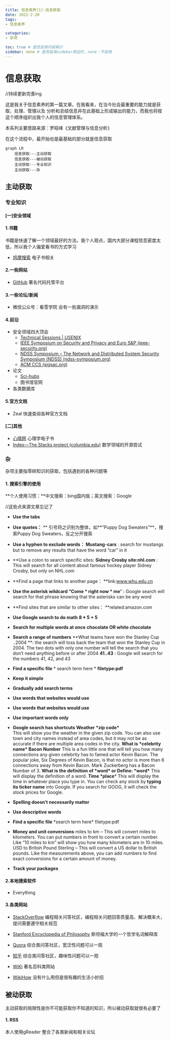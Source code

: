 ```yaml
---
title: 信息素养[1]-信息获取
date: 2022-2-20
tags: 
- 信息素养

categories:
- 杂项

toc: true # 是否启用内容索引
sidebar: none # 是否启用sidebar侧边栏，none：不启用
---
```






# 信息获取

//持续更新完善ing

这是我关于信息素养的第一篇文章。在我看来，在当今社会最重要的能力就是获取、处理、管理以及
分析和总结信息并在此基础上形成输出的能力，而我也将按这个顺序组织出我个人的信息管理体系。



本系列主要思路来源：罗昭峰《文献管理与信息分析》



在这个流程中，最开始也是最基础的部分就是信息获取

```mermaid
graph LR
	信息获取---主动获取
    信息获取---被动获取
    主动获取---专业知识
    主动获取---杂
```

## 主动获取

### 专业知识

#### [一]安全领域

#### 1.书籍

书籍是快速了解一个领域最好的方法。我个人观点，国内大部分课程信息密度太低，所以我个人偏爱看书的方式学习

- [鸠摩搜索](https://www.jiumodiary.com/)
  电子书相关

#### 2.一些网站

- [GitHub](https://github.com/)
  著名代码托管平台

#### 3.一些论坛/新闻

- 微信公众号：看雪学院
  会有一些漏洞的演示

#### 4.前沿

- 安全领域四大顶会
  - [Technical Sessions | USENIX](https://www.usenix.org/conference/usenixsecurity14/technical-sessions)
  - [IEEE Symposium on Security and Privacy and Euro S&P (ieee-security.org)](http://www.ieee-security.org/TC/SP-Index.html)
  - [NDSS Symposium – The Network and Distributed System Security Symposium (NDSS) (ndss-symposium.org)](https://www.ndss-symposium.org/)
  - [ACM CCS (sigsac.org)](http://www.sigsac.org/ccs.html)
- 论文
  - [Sci-hubs](https://sci-hub.hkvisa.net/)
  - 图书馆官网
- 各类数据库

#### 5.官方文档

- Zeal
  快速查阅各种官方文档

#### [二]其他

- [心晴网](http://www.ixinqing.com/)
  心理学电子书
- [Index—The Stacks project (columbia.edu)](https://stacks.math.columbia.edu/)
  数学领域的开源尝试

### 杂

杂项主要指零碎知识的获取，包括遇到的各种问题等

#### 1. 搜索引擎的使用

**个人使用习惯：**中文搜索：bing国内版；英文搜索：Google

//这些点来源文章忘记了

- **Use the tabs**
- **Use quotes：**
  ** 引号将之识别为整体，如**“Puppy Dog Sweaters”**，搜索Puppy Dog Sweaters，反之分开搜索
- **Use a hyphen to exclude words：
   Mustang**-**cars** : search for mustangs but to remove any results that have the word “car” in it
- **Use a colon to search specific sites:
   **Sidney Crosby site:nhl.com** : This will search for all content about famous hockey player Sidney Crosby, but only on NHL.com
- **Find a page that links to another page：
   **link:www.whu.edu.cn
- **Use the asterisk wildcard
   “Come \* right now \* me**” :  Google search will search for that phrase knowing that the asterisks can be any word
- **Find sites that are similar to other sites：
   **related:amazon.com
- **Use Google search to do math**
   **8 \* 5 + 5**
- **Search for multiple words at once** **chocolate OR white chocolate**
- **Search a range of numbers** **What teams have won the Stanley Cup ..2004 **:
  the search will toss back the team that won the Stanley Cup in 2004. The two dots with only one number will tell the search that you don’t need anything before or after 2004 **41..43**   :    Google will search for the numbers 41, 42, and 43

- **Find a specific file** \* search term here \* **filetype:pdf**

- **Keep it simple**

- **Gradually add search terms**

- **Use words that websites would use**

- **Use words that websites would use**

- **Use important words only**

- **Google search has shortcuts** **Weather \*zip code\***   
  This will show you the weather in the given zip code. You can also use town and city names instead of area codes, but it may not be as accurate if there are multiple area codes in the city. **What is \*celebrity name\* Bacon Number**   This is a fun little one that will tell you how many connections any given celebrity has to famed actor Kevin Bacon. The popular joke, Six Degrees of Kevin Bacon, is that no actor is more than 6 connections away from Kevin Bacon. Mark Zuckerberg has a Bacon Number of 3. **What is the definition of \*word\* or Define: \*word\***    This will display the definition of a word. **Time \*place***    This will display the time in whatever place you type in. You can check any stock by **typing its ticker name** into Google. If you search for GOOG, it will check the stock prices for Google.

- **Spelling doesn’t necessarily matter**

- **Use descriptive words**

- **Find a specific file**
  \*search term here\* filetype:pdf

- **Money and unit conversions** 
  miles to km – This will convert miles to kilometers. You can put numbers in front to convert a certain number. Like “10 miles to km” will show you how many kilometers are in 10 miles. USD to British Pound Sterling – This will convert a US dollar to British pounds. Like the measurements above, you can add numbers to find exact conversions for a certain amount of money.

- **Track your packages**

#### 2.本地搜索软件

- Everything

#### 3.各类网站

- [StackOverflow](https://stackoverflow.com/)
  编程相关问答社区，编程相关问题回答质量高、解决概率大，提问需要遵守相关规范
- [Stanford Encyclopedia of Philosophy](https://plato.stanford.edu/)
  斯坦福大学的一个哲学名词解释库

- [Quora](https://www.quora.com/)
  综合类问答社区，宽泛性问题可以一观
- [知乎](https://www.zhihu.com/hot)
  综合类问答社区，趣味性问题可以一观
- [WiKi](https://wuu.wikipedia.org/)
  著名百科类网站

- [WikiHow](https://zh.wikihow.com/)
  没有什么用但是很有趣的生活小妙招

## 被动获取

主动获取的局限性是你不可能获取你不知道的知识，所以被动获取就很有必要了

#### 1. RSS

本人使用gReader
整合了各类新闻和相关论坛